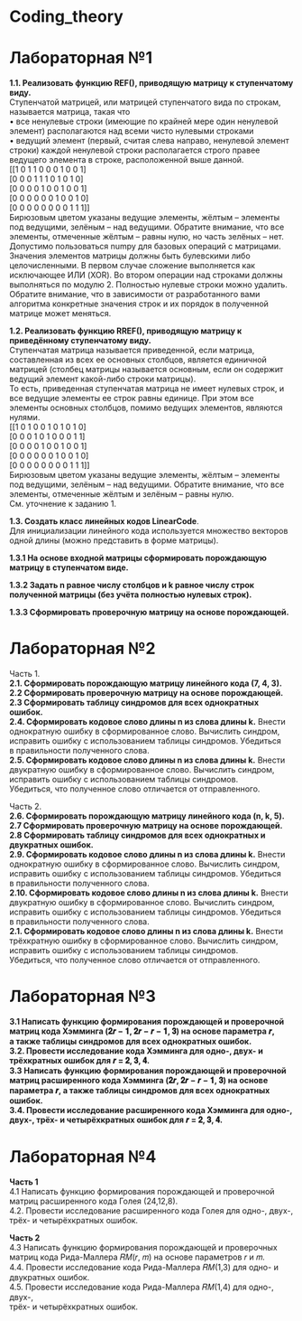 # Coding_theory  
# Лабораторная №1
**1.1. Реализовать функцию REF(), приводящую матрицу к
ступенчатому виду.**  
Ступенчатой матрицей, или матрицей ступенчатого вида по строкам, называется
матрица, такая что  
• все ненулевые строки (имеющие по крайней мере один ненулевой элемент)
располагаются над всеми чисто нулевыми строками  
• ведущий элемент (первый, считая слева направо, ненулевой элемент строки)
каждой ненулевой строки располагается строго правее ведущего элемента в
строке, расположенной выше данной.  
[[1 0 1 1 0 0 0 1 0 0 1]  
[0 0 0 1 1 1 0 1 0 1 0]  
[0 0 0 0 1 0 0 1 0 0 1]  
[0 0 0 0 0 0 1 0 0 1 0]  
[0 0 0 0 0 0 0 0 1 1 1]]  
Бирюзовым цветом указаны ведущие элементы, жёлтым – элементы под ведущими,
зелёным – над ведущими. Обратите внимание, что все элементы, отмеченные
жёлтым – равны нулю, но часть зелёных – нет.
Допустимо пользоваться numpy для базовых операций с матрицами. Значения
элементов матрицы должны быть булевскими либо целочисленными. В первом
случае сложение выполняется как исключающее ИЛИ (XOR). Во втором операции
над строками должны выполняться по модулю 2. Полностью нулевые строки можно
удалить.  
Обратите внимание, что в зависимости от разработанного вами алгоритма
конкретные значения строк и их порядок в полученной матрице может меняться.  

**1.2. Реализовать функцию RREF(), приводящую матрицу к  
приведённому ступенчатому виду.**  
Ступенчатая матрица называется приведенной, если матрица, составленная из
всех ее основных столбцов, является единичной матрицей (столбец матрицы
называется основным, если он содержит ведущий элемент какой-либо строки
матрицы).  
То есть, приведенная ступенчатая матрица не имеет нулевых строк, и все ведущие
элементы ее строк равны единице. При этом все элементы основных столбцов,
помимо ведущих элементов, являются нулями.  
[[1 0 1 0 0 1 0 1 0 1 0]  
[0 0 0 1 0 1 0 0 0 1 1]  
[0 0 0 0 1 0 0 1 0 0 1]  
[0 0 0 0 0 0 1 0 0 1 0]  
[0 0 0 0 0 0 0 0 1 1 1]]  
Бирюзовым цветом указаны ведущие элементы, жёлтым – элементы под ведущими,
зелёным – над ведущими. Обратите внимание, что все элементы, отмеченные
жёлтым и зелёным – равны нулю.  
См. уточнение к заданию 1.  

**1.3. Создать класс линейных кодов LinearCode**.  
Для инициализации линейного кода используется множество векторов
одной длины (можно представить в форме матрицы).  

**1.3.1 На основе входной матрицы сформировать порождающую  
матрицу в ступенчатом виде.**

**1.3.2 Задать n равное числу столбцов и k равное числу строк
полученной матрицы (без учёта полностью нулевых строк).**  

**1.3.3 Сформировать проверочную матрицу на основе порождающей.**  

# Лабораторная №2
Часть 1.  
**2.1. Сформировать порождающую матрицу линейного кода (7, 4, 3).**  
**2.2 Сформировать проверочную матрицу на основе порождающей.**  
**2.3 Сформировать таблицу синдромов для всех однократных  
ошибок.**  
**2.4. Сформировать кодовое слово длины n из слова длины k.** Внести  
однократную ошибку в сформированное слово. Вычислить синдром,  
исправить ошибку с использованием таблицы синдромов. Убедиться  
в правильности полученного слова.  
**2.5. Сформировать кодовое слово длины n из слова длины k.** Внести  
двукратную ошибку в сформированное слово. Вычислить синдром,  
исправить ошибку с использованием таблицы синдромов.  
Убедиться, что полученное слово отличается от отправленного.  

Часть 2.  
**2.6. Сформировать порождающую матрицу линейного кода (n, k, 5).**  
**2.7 Сформировать проверочную матрицу на основе порождающей.**  
**2.8 Сформировать таблицу синдромов для всех однократных и  
двукратных ошибок.**  
**2.9. Сформировать кодовое слово длины n из слова длины k.** Внести  
однократную ошибку в сформированное слово. Вычислить синдром,  
исправить ошибку с использованием таблицы синдромов. Убедиться  
в правильности полученного слова.  
**2.10. Сформировать кодовое слово длины n из слова длины k.** Внести  
двукратную ошибку в сформированное слово. Вычислить синдром,  
исправить ошибку с использованием таблицы синдромов. Убедиться  
в правильности полученного слова.  
**2.1. Сформировать кодовое слово длины n из слова длины k.** Внести  
трёхкратную ошибку в сформированное слово. Вычислить синдром,  
исправить ошибку с использованием таблицы синдромов.  
Убедиться, что полученное слово отличается от отправленного.  

# Лабораторная №3  

**3.1 Написать функцию формирования порождающей и проверочной  
матриц кода Хэмминга (𝟐𝒓 − 𝟏, 𝟐𝒓 − 𝒓 − 𝟏, 𝟑) на основе параметра 𝒓,  
а также таблицы синдромов для всех однократных ошибок.**  
**3.2. Провести исследование кода Хэмминга для одно-, двух- и  
трёхкратных ошибок для 𝒓 = 𝟐, 𝟑, 𝟒.**  
**3.3 Написать функцию формирования порождающей и проверочной  
матриц расширенного кода Хэмминга (𝟐𝒓, 𝟐𝒓 − 𝒓 − 𝟏, 𝟑) на основе  
параметра 𝒓, а также таблицы синдромов для всех однократных  
ошибок.**  
**3.4. Провести исследование расширенного кода Хэмминга для одно-,  
двух-, трёх- и четырёхкратных ошибок для 𝒓 = 𝟐, 𝟑, 𝟒.**  

# Лабораторная №4

**Часть 1**  
4.1 Написать функцию формирования порождающей и проверочной  
матриц расширенного кода Голея (24,12,8).  
4.2. Провести исследование расширенного кода Голея для одно-, двух-,  
трёх- и четырёхкратных ошибок.  

**Часть 2**  
4.3 Написать функцию формирования порождающей и проверочных  
матриц кода Рида-Маллера 𝑅𝑀(𝑟, 𝑚) на основе параметров 𝑟 и 𝑚.  
4.4. Провести исследование кода Рида-Маллера 𝑅𝑀(1,3) для одно- и  
двукратных ошибок.  
4.5. Провести исследование кода Рида-Маллера 𝑅𝑀(1,4) для одно-, двух-,  
трёх- и четырёхкратных ошибок.  

